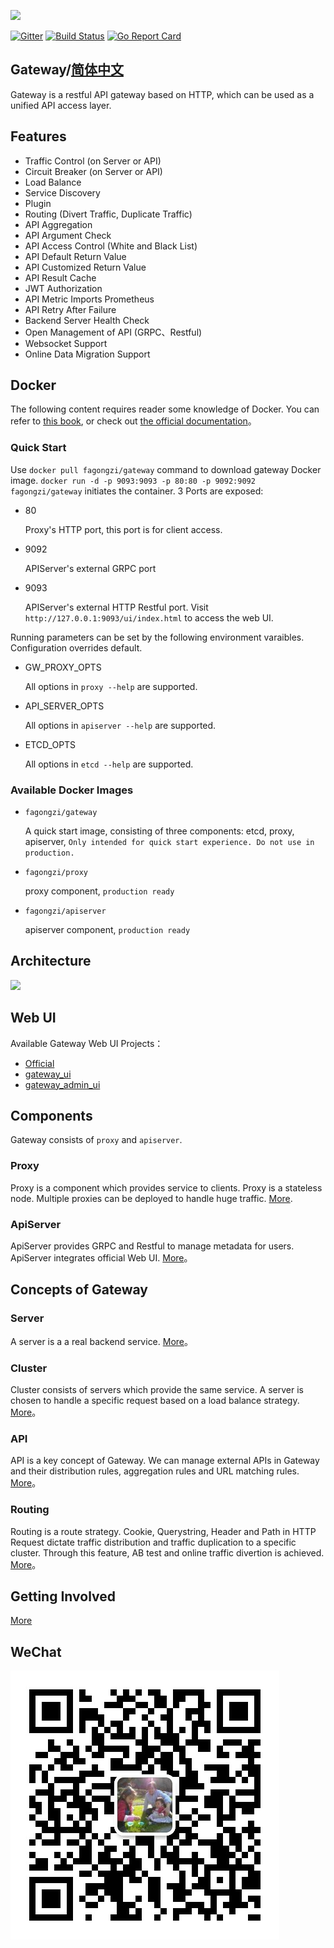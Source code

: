 <img src="./images/logo.png" height=80></img>

[![Gitter](https://badges.gitter.im/fagongzi/gateway.svg)](https://gitter.im/fagongzi/gateway?utm_source=badge&utm_medium=badge&utm_campaign=pr-badge)
[![Build Status](https://api.travis-ci.org/fagongzi/gateway.svg)](https://travis-ci.org/fagongzi/gateway)
[![Go Report Card](https://goreportcard.com/badge/github.com/fagongzi/gateway)](https://goreportcard.com/report/github.com/fagongzi/gateway)

Gateway/[简体中文](README_CN.md)
-------
Gateway is a restful API gateway based on HTTP, which can be used as a unified API access layer.

## Features
* Traffic Control (on Server or API)
* Circuit Breaker (on Server or API)
* Load Balance
* Service Discovery
* Plugin
* Routing (Divert Traffic, Duplicate Traffic)
* API Aggregation
* API Argument Check
* API Access Control (White and Black List)
* API Default Return Value
* API Customized Return Value
* API Result Cache
* JWT Authorization
* API Metric Imports Prometheus
* API Retry After Failure
* Backend Server Health Check
* Open Management of API (GRPC、Restful)
* Websocket Support
* Online Data Migration Support

## Docker

The following content requires reader some knowledge of Docker. You can refer to [this book][2], or check out [the official documentation][1]。

### Quick Start
Use `docker pull fagongzi/gateway` command to download gateway Docker image.
`docker run -d -p 9093:9093 -p 80:80 -p 9092:9092 fagongzi/gateway` initiates the container. 3 Ports are exposed:

* 80

  Proxy's HTTP port, this port is for client access.

* 9092

  APIServer's external GRPC port

* 9093

  APIServer's external HTTP Restful port. Visit `http://127.0.0.1:9093/ui/index.html` to access the web UI.

Running parameters can be set by the following environment varaibles. Configuration overrides default.

- GW_PROXY_OPTS

   All options in `proxy --help` are supported.

- API_SERVER_OPTS

   All options in `apiserver --help` are supported.

- ETCD_OPTS

   All options in `etcd --help` are supported.

### Available Docker Images

* `fagongzi/gateway`

   A quick start image, consisting of three components: etcd, proxy, apiserver, `Only intended for quick start experience. Do not use in production.`

* `fagongzi/proxy`

   proxy component, `production ready`

* `fagongzi/apiserver`

   apiserver component, `production ready`

## Architecture
![](./images/arch.png)

## Web UI
Available Gateway Web UI Projects：
* [Official](https://github.com/fagongzi/gateway-ui-vue)
* [gateway_ui](https://github.com/archfish/gateway_ui)
* [gateway_admin_ui](https://github.com/wilehos/gateway_admin_ui)

## Components
Gateway consists of `proxy` and `apiserver`.

### Proxy
Proxy is a component which provides service to clients. Proxy is a stateless node. Multiple proxies can be deployed to handle huge traffic.
[More](./docs/proxy-en.md).

### ApiServer
ApiServer provides GRPC and Restful to manage metadata for users. ApiServer integrates  official Web UI. 
[More](./docs/apiserver-en.md)。

## Concepts of Gateway
### Server
A server is a a real backend service.
[More](./docs/server-en.md)。

### Cluster
Cluster consists of servers which provide the same service. A server is chosen to handle a specific request based on a load balance strategy.
[More](./docs/cluster-en.md)。

### API
API is a key concept of Gateway. We can manage external APIs in Gateway and their distribution rules, aggregation rules and URL matching rules.
[More](./docs/api-en.md)。

### Routing
Routing is a route strategy. Cookie, Querystring, Header and Path in HTTP Request dictate traffic distribution and traffic duplication to a specific cluster. Through this feature, AB test and online traffic divertion is achieved.
[More](./docs/routing-en.md)。

## Getting Involved
[More](./docs/build-en.md)

## WeChat
![](./images/qr.jpg)

[1]: https://docs.docker.com/ "Docker Documentation"
[2]: https://github.com/yeasy/docker_practice "docker_practice"
